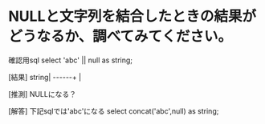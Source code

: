 # NULLと文字列を結合したときの結果がどうなるか、調べてみてください。
確認用sql
select 'abc' || null as string;

[結果]
string|
------+
      |

[推測] NULLになる？

[解答]
下記sqlでは'abc'になる
select concat('abc',null) as string;

